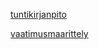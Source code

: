 [tuntikirjanpito](https://github.com/xylix/ot-harjoitustyo2019/blob/master/tuntikirjanpito.md)

[vaatimusmaarittely](https://github.com/xylix/ot-harjoitustyo2019/blob/master/dokumentaatio/vaatimusmaarittely.md)
